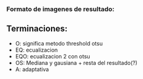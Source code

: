 ### Formato de imagenes de resultado:
## Terminaciones:
- O: significa metodo threshold otsu
- EQ: ecualizacion 
- EQO: ecualizacion 2 con otsu
- OS: Mediana y gausiana + resta del resultado(?)
- A: adaptativa